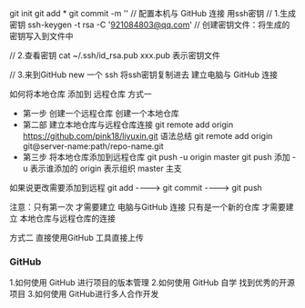 git init
git add *
git commit -m ''
// 配置本机与 GitHub 连接 用ssh密钥
// 1.生成密钥 ssh-keygen -t rsa -C '921084803@qq.com'
// 创建密钥文件：将生成的密钥写入到文件中

// 2.查看密钥 cat ~/.ssh/id_rsa.pub   xxx.pub 表示密钥文件

// 3.来到GitHub new 一个 ssh 将ssh密钥复制进去 建立电脑与 GitHub 连接

如何将本地仓库 添加到 远程仓库
方式一
- 第一步 创建一个远程仓库 创建一个本地仓库
- 第二部 建立本地仓库与远程仓库连接 
    git remote add origin https://github.com/pink18/liyuxin.git
    语法总结  git remote add origin git@server-name:path/repo-name.git
- 第三步 将本地仓库添加到远程仓库 git push -u origin master
    git push 添加
    -u 表示谁添加的
    origin 表示组织
    master 主支

如果说更改需要添加到远程
git add ----> git commit ----> git push

注意：只有第一次 才需要建立 电脑与GitHub 连接
      只有是一个新的仓库 才需要建立 本地仓库与远程仓库的连接

方式二
直接使用GitHub 工具直接上传


### GitHub
1.如何使用 GitHub 进行项目的版本管理
2.如何使用 GitHub 自学 找到优秀的开源项目 
3.如何使用 GitHub进行多人合作开发